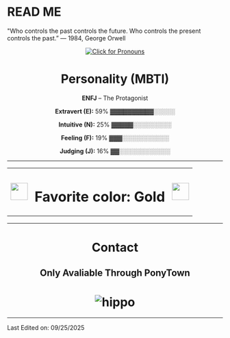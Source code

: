 # READ ME
"Who controls the past controls the future. Who controls the present controls the past.” — 1984, George Orwell
<div align="center">

[![Click for Pronouns](https://img.shields.io/badge/Click%20for%20Pronouns-WASD-FFD700?style=for-the-badge)](https://pronouns.cc/@WASD)


# Personality (MBTI)   
**ENFJ** – The Protagonist 

**Extravert (E):** 59% ▓▓▓▓▓▓▓▓▓▓░░░░░

**Intuitive (N):** 25% ▓▓▓▓▓░░░░░░░░░

**Feeling (F):** 19% ▓▓▓░░░░░░░░░░░

**Judging (J):** 16% ▓▓░░░░░░░░░░░░

-------------------

<table align="center">
  <tr>
    <td><img src="https://media2.giphy.com/media/v1.Y2lkPTc5MGI3NjExeTM3cWhvZTRhNWptOHN2bGRyYm9neXMwYXY3Y242cm14bWVwZmNyayZlcD12MV9pbnRlcm5hbF9naWZfYnlfaWQmY3Q9cw/kMAsQuuEeQIwm4eSVJ/giphy.gif" width="40"/></td>
    <td><h1>Favorite color: Gold </h1></td>
    <td><img src="https://media2.giphy.com/media/v1.Y2lkPTc5MGI3NjExeTM3cWhvZTRhNWptOHN2bGRyYm9neXMwYXY3Y242cm14bWVwZmNyayZlcD12MV9pbnRlcm5hbF9naWZfYnlfaWQmY3Q9cw/kMAsQuuEeQIwm4eSVJ/giphy.gif" width="40"/></td>
  </tr>
</table>

-------------------

# Contact
Only Avaliable Through PonyTown
-------------------
# ![hippo](https://media3.giphy.com/media/aUovxH8Vf9qDu/giphy.gif)


</div>

-----

Last Edited on: 09/25/2025
